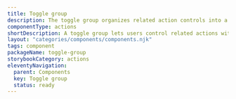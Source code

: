 ```yaml
---
title: Toggle group
description: The toggle group organizes related action controls into a single, compact component, simplifying the interface by grouping options that users often need to manage together. This setup saves screen space and creates a more cohesive experience. The toggle group streamlines decision-making and keeps the interface clean and easy to navigate.
componentType: actions
shortDescription: A toggle group lets users control related actions with clear visual feedback in a compact UI element.
layout: "categories/components/components.njk"
tags: component
packageName: toggle-group
storybookCategory: actions
eleventyNavigation:
  parent: Components
  key: Toggle group
  status: ready
---
```



